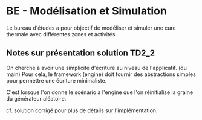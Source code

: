 # BE - Modélisation et Simulation

Le bureau d'études a pour objectif de modéliser et simuler une cure thermale avec différentes zones et activités.


## Notes sur présentation solution TD2_2

On cherche à avoir une simplicité d'écriture au niveau de l'applicatif. (du main)
Pour cela, le framework (engine) doit fournir des abstractions simples pour permettre une écriture minimaliste.

C'est lorsque l'on donne le scénario à l'engine que l'on réinitialise la graine du générateur aléatoire.

cf. solution corrigé pour plus de détails sur l'implémentation.

